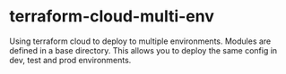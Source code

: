 # terraform-cloud-multi-env
Using terraform cloud to deploy to multiple environments. Modules are defined in a base directory. This allows you to deploy the same config in dev, test and prod environments.
